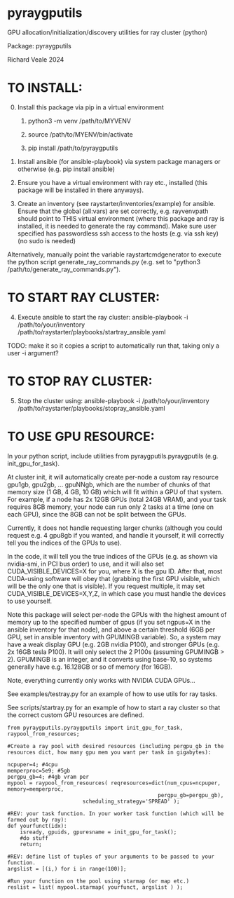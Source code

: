 # pyraygputils

GPU allocation/initialization/discovery utilities for ray cluster (python)

Package: pyraygputils

Richard Veale 2024

# TO INSTALL:

0) Install this package via pip in a virtual environment

   1) python3 -m venv /path/to/MYVENV

   2) source /path/to/MYENV/bin/activate

   3) pip install /path/to/pyraygputils

1) Install ansible (for ansible-playbook) via system package managers or
otherwise (e.g. pip install ansible)

2) Ensure you have a virtual environment with ray etc., installed
(this package will be installed in there anyways).

3) Create an inventory (see raystarter/inventories/example) for
ansible. Ensure that the global (all:vars) are set correctly,
e.g. rayvenvpath should point to THIS virtual environment (where this
package and ray is installed, it is needed to generate the ray
command). Make sure user specified has passwordless ssh access to the
hosts (e.g. via ssh key) (no sudo is needed)

Alternatively, manually point the variable raystartcmdgenerator to
execute the python script generate_ray_commands.py (e.g. set to
"python3 /path/to/generate_ray_commands.py").

# TO START RAY CLUSTER:

4) Execute ansible to start the ray cluster:
ansible-playbook -i /path/to/your/inventory /path/to/raystarter/playbooks/startray_ansible.yaml

TODO: make it so it copies a script to automatically run that, taking only a user -i argument?


# TO STOP RAY CLUSTER:

5) Stop the cluster using:
ansible-playbook -i /path/to/your/inventory /path/to/raystarter/playbooks/stopray_ansible.yaml



# TO USE GPU RESOURCE:

In your python script, include utilities from pyraygputils.pyraygputils (e.g. init_gpu_for_task).

At cluster init, it will automatically create per-node a custom ray resource gpu1gb, gpu2gb, ... gpuNNgb, which are the number of chunks of that memory size (1 GB, 4 GB, 10 GB) which will fit within a GPU of that system. For example, if a node has 2x 12GB GPUs (total 24GB VRAM), and your task requires 8GB memory, your node can run only 2 tasks at a time (one on each GPU), since the 8GB can not be split between the GPUs.

Currently, it does not handle requesting larger chunks (although you could request e.g. 4 gpu8gb if you wanted, and handle it yourself, it will correctly tell you the indices of the GPUs to use).

In the code, it will tell you the true indices of the GPUs (e.g. as shown via nvidia-smi, in PCI bus order) to use, and it will also set CUDA_VISIBLE_DEVICES=X for you, where X is the gpu ID. After that, most CUDA-using software will obey that (grabbing the first GPU visible, which will be the only one that is visible). If you request multiple, it may set CUDA_VISIBLE_DEVICES=X,Y,Z, in which case you must handle the devices to use yourself.

Note this package will select per-node the GPUs with the highest amount of memory up to the specified number of gpus (if you set ngpus=X in the ansible inventory for that node), and above a certain threshold (6GB per GPU, set in ansible inventory with GPUMINGB variable). So, a system may have a weak display GPU (e.g. 2GB nvidia P100), and stronger GPUs (e.g. 2x 16GB tesla P100). It will only select the 2 P100s (assuming GPUMINGB > 2). GPUMINGB is an integer, and it converts using base-10, so systems generally have e.g. 16.128GB or so of memory (for 16GB).

Note, everything currently only works with NVIDIA CUDA GPUs...

See examples/testray.py for an example of how to use utils for ray tasks.

See scripts/startray.py for an example of how to start a ray cluster so that the correct custom GPU resources are defined.


```
from pyraygputils.pyraygputils import init_gpu_for_task, raypool_from_resources;

#Create a ray pool with desired resources (including pergpu_gb in the resources dict, how many gpu mem you want per task in gigabytes):

ncpuper=4; #4cpu
memperproc=5e9; #5gb
pergpu_gb=4; #4gb vram per
mypool = raypool_from_resources( reqresources=dict(num_cpus=ncpuper, memory=memperproc,
                                                pergpu_gb=pergpu_gb),
						scheduling_strategy='SPREAD' );

#REV: your task function. In your worker task function (which will be farmed out by ray):
def yourfunct(idx):
    isready, gpuids, gpuresname = init_gpu_for_task();
    #do stuff
    return;

#REV: define list of tuples of your arguments to be passed to your function.
argslist = [(i,) for i in range(100)];

#Run your function on the pool using starmap (or map etc.)
reslist = list( mypool.starmap( yourfunct, argslist ) );

```